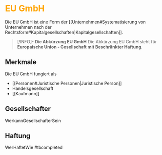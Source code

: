 # <font color = "orange">EU GmbH</font>
Die EU GmbH ist eine Form der [[Unternehmen#Systematisierung von Unternehmen nach der Rechtsform#Kapitalgesellschaften|Kapitalgesellschaften]].

>[!INFO]- **Die Abkürzung EU GmbH**
>Die Abkürzung EU GmbH steht für **Europaische Union - Gesellschaft mit Beschränkter Haftung**.
## Merkmale
Die EU GmbH fungiert als 
- [[Personen#Juristische Personen|Juristische Person]]
- Handelsgesellschaft
- [[Kaufmann]]
## Gesellschafter
WerkannGesellschafterSein
## Haftung
WerHaftetWie
#tbcompleted 